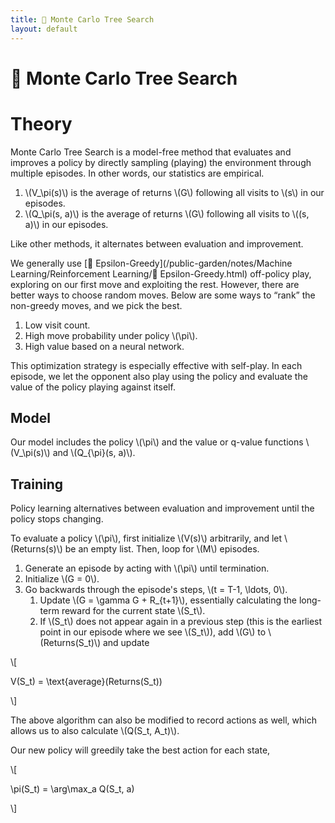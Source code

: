 ```yaml
---
title: 🎲 Monte Carlo Tree Search
layout: default
---
```


# 🎲 Monte Carlo Tree Search

# Theory
Monte Carlo Tree Search is a model-free method that evaluates and improves a policy by directly sampling (playing) the environment through multiple episodes. In other words, our statistics are empirical.
1. \\(V_\pi(s)\\) is the average of returns \\(G\\) following all visits to \\(s\\) in our episodes.
2. \\(Q_\pi(s, a)\\) is the average of returns \\(G\\) following all visits to \\((s, a)\\) in our episodes.

Like other methods, it alternates between evaluation and improvement.

We generally use [🧧 Epsilon-Greedy](/public-garden/notes/Machine Learning/Reinforcement Learning/🧧 Epsilon-Greedy.html) off-policy play, exploring on our first move and exploiting the rest. However, there are better ways to choose random moves. Below are some ways to “rank” the non-greedy moves, and we pick the best.
1. Low visit count.
2. High move probability under policy \\(\pi\\).
3. High value based on a neural network.

This optimization strategy is especially effective with self-play. In each episode, we let the opponent also play using the policy and evaluate the value of the policy playing against itself.

## Model
Our model includes the policy \\(\pi\\) and the value or q-value functions \\(V_\pi(s)\\) and \\(Q_{\pi}(s, a)\\).

## Training
Policy learning alternatives between evaluation and improvement until the policy stops changing.

To evaluate a policy \\(\pi\\), first initialize \\(V(s)\\) arbitrarily, and let \\(Returns(s)\\) be an empty list. Then, loop for \\(M\\) episodes.
1. Generate an episode by acting with \\(\pi\\) until termination.
2. Initialize \\(G = 0\\).
3. Go backwards through the episode's steps, \\(t = T-1, \ldots, 0\\).
	1. Update \\(G = \gamma G + R_{t+1}\\), essentially calculating the long-term reward for the current state \\(S_t\\).
	2. If \\(S_t\\) does not appear again in a previous step (this is the earliest point in our episode where we see \\(S_t\\)), add \\(G\\) to \\(Returns(S_t)\\) and update 

\\[

V(S_t) = \text{average}(Returns(S_t))

\\]

The above algorithm can also be modified to record actions as well, which allows us to also calculate \\(Q(S_t, A_t)\\).

Our new policy will greedily take the best action for each state, 

\\[

\pi(S_t) = \arg\max_a Q(S_t, a)

\\]

